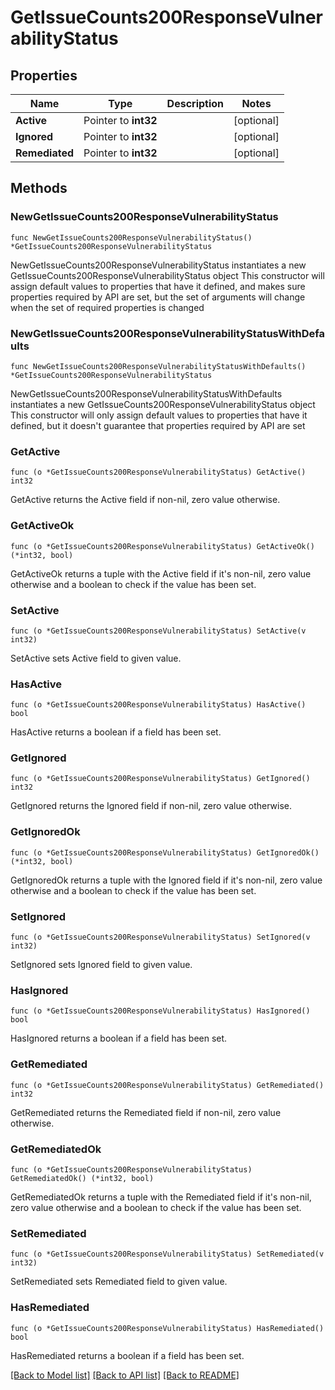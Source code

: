 # GetIssueCounts200ResponseVulnerabilityStatus

## Properties

Name | Type | Description | Notes
------------ | ------------- | ------------- | -------------
**Active** | Pointer to **int32** |  | [optional] 
**Ignored** | Pointer to **int32** |  | [optional] 
**Remediated** | Pointer to **int32** |  | [optional] 

## Methods

### NewGetIssueCounts200ResponseVulnerabilityStatus

`func NewGetIssueCounts200ResponseVulnerabilityStatus() *GetIssueCounts200ResponseVulnerabilityStatus`

NewGetIssueCounts200ResponseVulnerabilityStatus instantiates a new GetIssueCounts200ResponseVulnerabilityStatus object
This constructor will assign default values to properties that have it defined,
and makes sure properties required by API are set, but the set of arguments
will change when the set of required properties is changed

### NewGetIssueCounts200ResponseVulnerabilityStatusWithDefaults

`func NewGetIssueCounts200ResponseVulnerabilityStatusWithDefaults() *GetIssueCounts200ResponseVulnerabilityStatus`

NewGetIssueCounts200ResponseVulnerabilityStatusWithDefaults instantiates a new GetIssueCounts200ResponseVulnerabilityStatus object
This constructor will only assign default values to properties that have it defined,
but it doesn't guarantee that properties required by API are set

### GetActive

`func (o *GetIssueCounts200ResponseVulnerabilityStatus) GetActive() int32`

GetActive returns the Active field if non-nil, zero value otherwise.

### GetActiveOk

`func (o *GetIssueCounts200ResponseVulnerabilityStatus) GetActiveOk() (*int32, bool)`

GetActiveOk returns a tuple with the Active field if it's non-nil, zero value otherwise
and a boolean to check if the value has been set.

### SetActive

`func (o *GetIssueCounts200ResponseVulnerabilityStatus) SetActive(v int32)`

SetActive sets Active field to given value.

### HasActive

`func (o *GetIssueCounts200ResponseVulnerabilityStatus) HasActive() bool`

HasActive returns a boolean if a field has been set.

### GetIgnored

`func (o *GetIssueCounts200ResponseVulnerabilityStatus) GetIgnored() int32`

GetIgnored returns the Ignored field if non-nil, zero value otherwise.

### GetIgnoredOk

`func (o *GetIssueCounts200ResponseVulnerabilityStatus) GetIgnoredOk() (*int32, bool)`

GetIgnoredOk returns a tuple with the Ignored field if it's non-nil, zero value otherwise
and a boolean to check if the value has been set.

### SetIgnored

`func (o *GetIssueCounts200ResponseVulnerabilityStatus) SetIgnored(v int32)`

SetIgnored sets Ignored field to given value.

### HasIgnored

`func (o *GetIssueCounts200ResponseVulnerabilityStatus) HasIgnored() bool`

HasIgnored returns a boolean if a field has been set.

### GetRemediated

`func (o *GetIssueCounts200ResponseVulnerabilityStatus) GetRemediated() int32`

GetRemediated returns the Remediated field if non-nil, zero value otherwise.

### GetRemediatedOk

`func (o *GetIssueCounts200ResponseVulnerabilityStatus) GetRemediatedOk() (*int32, bool)`

GetRemediatedOk returns a tuple with the Remediated field if it's non-nil, zero value otherwise
and a boolean to check if the value has been set.

### SetRemediated

`func (o *GetIssueCounts200ResponseVulnerabilityStatus) SetRemediated(v int32)`

SetRemediated sets Remediated field to given value.

### HasRemediated

`func (o *GetIssueCounts200ResponseVulnerabilityStatus) HasRemediated() bool`

HasRemediated returns a boolean if a field has been set.


[[Back to Model list]](../README.md#documentation-for-models) [[Back to API list]](../README.md#documentation-for-api-endpoints) [[Back to README]](../README.md)


